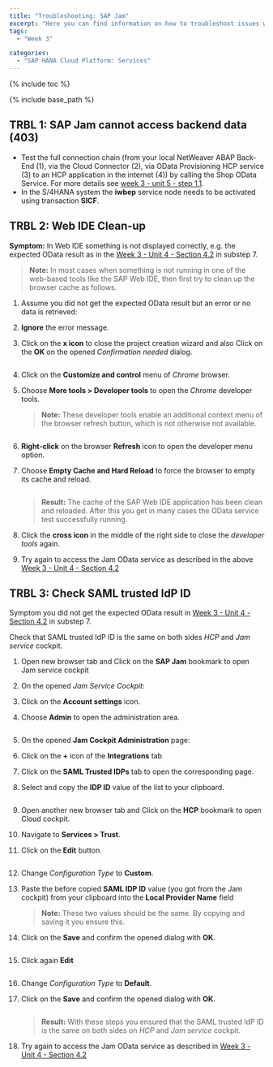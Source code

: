 ```yaml
---
title: "Troubleshooting: SAP Jam"
excerpt: "Here you can find information on how to troubleshoot issues with the SAP Jam service running on SAP HANA Cloud Platform."
tags:
  - "Week 3"

categories:
  - "SAP HANA Cloud Platform: Services"
---
```


<a name="top"/>

{% include toc %}

{% include base_path %}

## TRBL 1: SAP Jam cannot access backend data (403)

-   Test the full connection chain (from your local NetWeaver ABAP Back-End (1), via the Cloud Connector (2), via OData Provisioning HCP service (3) to an HCP application in the internet (4)) by calling the Shop OData Service. For more details see [week 3 - unit 5 - step 1.1]({{base_path}}/week-1/unit-5/#test-connection-chain-via-shop-odata-service).
-   In the S/4HANA system the **iwbep** service node needs to be activated using transaction **SICF**.


## TRBL 2: Web IDE Clean-up

**Symptom:** In Web IDE something is not displayed correctly, e.g. the expected OData result as in the [Week 3 - Unit 4 - Section 4.2]({{base_path}}/week-3/unit-4/#create-web-ide-test-project-with-jam-odata-connectivity) in substep 7.

> **Note:** In most cases when something is not running in one of the web-based tools like the SAP Web IDE, then first try to clean up the browser cache as follows.

1.  Assume you did not get the expected OData result but an error or no data is retrieved:
2.  **Ignore** the error message.
3.  Click on the **x icon** to close the project creation wizard and also Click on the **OK** on the opened _Confirmation needed_ dialog.

    <img src="{{base_path}}/troubleshooting/images/trbl-jam/trbl2/pic01--web-ide-clean.png" alt="" with="640px" />

4.  Click on the **Customize and control** menu of _Chrome_ browser.
5.  Choose **More tools > Developer tools** to open the _Chrome_ developer tools.

    > **Note:** These developer tools enable an additional context menu of the browser refresh button, which is not otherwise not available.

    <img src="{{base_path}}/troubleshooting/images/trbl-jam/trbl2/pic02--web-ide-clean.png" alt="" with="640px" />

6.  **Right-click** on the browser **Refresh** icon to open the developer menu option.
7.  Choose **Empty Cache and Hard Reload** to force the browser to empty its cache and reload.

    <img src="{{base_path}}/troubleshooting/images/trbl-jam/trbl2/pic03--web-ide-clean.png" alt="" with="640px" />

    > **Result:** The cache of the SAP Web IDE application has been clean and reloaded. After this you get in many cases the OData service test successfully running.

8.  Click the **cross icon** in the middle of the right side to close the _developer tools_ again.
9.  Try again to access the Jam OData service as described in the above [Week 3 - Unit 4 - Section 4.2]({{base_path}}/week-3/unit-4/#create-web-ide-test-project-with-jam-odata-connectivity)


## TRBL 3: Check SAML trusted IdP ID

Symptom you did not get the expected OData result in [Week 3 - Unit 4 - Section 4.2]({{base_path}}/week-3/unit-4/#create-web-ide-test-project-with-jam-odata-connectivity) in substep 7.

Check that SAML trusted IdP ID is the same on both sides _HCP_ and _Jam service_ cockpit.

1.  Open new browser tab and Click on the **SAP Jam** bookmark to open Jam service cockpit
2.  On the opened _Jam Service Cockpit_:
3.  Click on the **Account settings** icon.
4.  Choose **Admin** to open the administration area.

    <img src="{{base_path}}/troubleshooting/images/trbl-jam/trbl3/pic01--idp-trust.png" alt="" with="640px" />

5.  On the opened **Jam Cockpit Administration** page:
6.  Click on the **+** icon of the **Integrations** tab
7.  Click on the **SAML Trusted IDPs** tab to open the corresponding page.
8.  Select and copy the **IDP ID** value of the list to your clipboard.

    <img src="{{base_path}}/troubleshooting/images/trbl-jam/trbl3/pic02--idp-trust.png" alt="" with="640px" />

9.  Open another new browser tab and Click on the **HCP** bookmark to open Cloud cockpit.
10. Navigate to **Services > Trust**.
11. Click on the **Edit** button.

    <img src="{{base_path}}/troubleshooting/images/trbl-jam/trbl3/pic03--idp-trust.png" alt="" with="640px" />

12. Change _Configuration Type_ to **Custom**.
13. Paste the before copied **SAML IDP ID** value (you got from the Jam cockpit) from your clipboard into the **Local Provider Name** field
    > **Note:** These two values should be the same. By copying and saving it you ensure this.
14. Click on the **Save** and confirm the opened dialog with **OK**.

    <img src="{{base_path}}/troubleshooting/images/trbl-jam/trbl3/pic04--idp-trust.png" alt="" with="640px" />

15. Click again **Edit**

    <img src="{{base_path}}/troubleshooting/images/trbl-jam/trbl3/pic05--idp-trust.png" alt="" with="640px" />

16. Change _Configuration Type_ to **Default**.
17. Click on the **Save** and confirm the opened dialog with **OK**.

    <img src="{{base_path}}/troubleshooting/images/trbl-jam/trbl3/pic06--idp-trust.png" alt="" with="640px" />

    > **Result:** With these steps you ensured that the SAML trusted IdP ID is the same on both sides on _HCP_ and _Jam service_ cockpit.

18. Try again to access the Jam OData service as described in [Week 3 - Unit 4 - Section 4.2]({{base_path}}/week-3/unit-4/#create-web-ide-test-project-with-jam-odata-connectivity)
